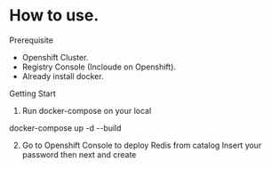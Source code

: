 # How to use.

Prerequisite
  - Openshift Cluster.
  - Registry Console (Incloude on Openshift).
  - Already install docker.

Getting Start

1. Run docker-compose on your local

docker-compose up -d --build

2. Go to Openshift Console to deploy Redis from catalog
Insert your password then next and create

